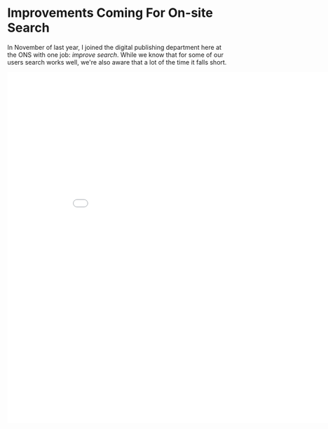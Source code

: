 # Improvements Coming For On-site Search

In November of last year, I joined the digital publishing department here at the ONS with one job: *improve search*. While we know that for some of our users search works well, we're also aware that a lot of the time it falls short.

<div class="iframe_container">
<iframe width="900" height="800" frameborder="0" scrolling="no" src="//plot.ly/~Sully0190/6.embed"></iframe>
</div>
